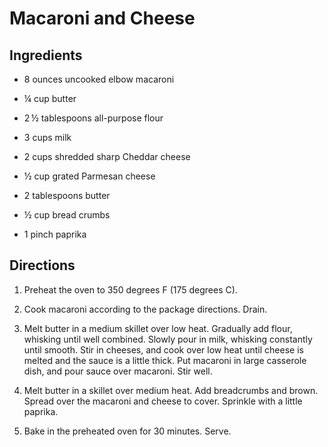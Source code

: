 # Macaroni and Cheese

## Ingredients

- 8 ounces uncooked elbow macaroni

- ¼ cup butter

- 2 ½ tablespoons all-purpose flour

- 3 cups milk

- 2 cups shredded sharp Cheddar cheese

- ½ cup grated Parmesan cheese

- 2 tablespoons butter

- ½ cup bread crumbs

- 1 pinch paprika

## Directions

1. Preheat the oven to 350 degrees F (175 degrees C).

2. Cook macaroni according to the package directions. Drain.

3. Melt butter in a medium skillet over low heat. Gradually add flour, whisking until well combined. Slowly pour in milk, whisking constantly until smooth. Stir in cheeses, and cook over low heat until cheese is melted and the sauce is a little thick. Put macaroni in large casserole dish, and pour sauce over macaroni. Stir well.

4. Melt butter in a skillet over medium heat. Add breadcrumbs and brown. Spread over the macaroni and cheese to cover. Sprinkle with a little paprika.

5. Bake in the preheated oven for 30 minutes. Serve.
